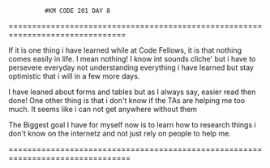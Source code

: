              #KM CODE 201 DAY 8
===============================================================================

If it is one thing i have learned while at Code Fellows, it is that nothing comes
easily in life. I mean nothing! I know int sounds cliche' but i have to
persevere everyday not understanding everything i have learned but stay
optimistic that i will in a few more days.

I have leaned about forms and tables but as I always say, easier read then done!
One other thing is that i don't know if the TAs are helping me too much. It seems
like i can not get anywhere without them

The Biggest goal I have for myself now is to learn how to research things i
don't know on the internetz and not just rely on people to help me.

================================================================================

